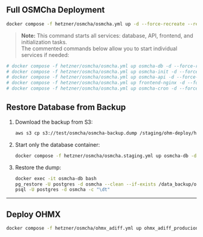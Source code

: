 ## Full OSMCha Deployment

```sh
docker compose -f hetzner/osmcha/osmcha.yml up -d --force-recreate --remove-orphans
```

> **Note:** This command starts all services: database, API, frontend, and initialization tasks.  
> The commented commands below allow you to start individual services if needed:

```sh
# docker compose -f hetzner/osmcha/osmcha.yml up osmcha-db -d --force-recreate
# docker compose -f hetzner/osmcha/osmcha.yml up osmcha-init -d --force-recreate
# docker compose -f hetzner/osmcha/osmcha.yml up osmcha-api -d --force-recreate
# docker compose -f hetzner/osmcha/osmcha.yml up frontend-nginx -d --force-recreate
# docker compose -f hetzner/osmcha/osmcha.yml up osmcha-cron -d --force-recreate
```

## Restore Database from Backup

1. Download the backup from S3:

   ```sh
   aws s3 cp s3://test/osmcha/osmcha-backup.dump /staging/ohm-deploy/hetzner/osmcha/data_backup/osmcha-backup.dump
   ```

2. Start only the database container:

   ```sh
   docker compose -f hetzner/osmcha/osmcha.staging.yml up osmcha-db -d --force-recreate
   ```

3. Restore the dump:

   ```sh
   docker exec -it osmcha-db bash
   pg_restore -U postgres -d osmcha --clean --if-exists /data_backup/osmcha-backup.dump
   psql -U postgres -d osmcha -c "\dt"
   ```

---

## Deploy OHMX

```sh
docker compose -f hetzner/osmcha/ohmx_adiff.yml up ohmx_adiff_producion -d --force-recreate
```
